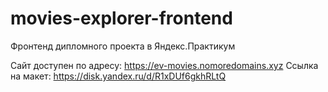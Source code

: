 # movies-explorer-frontend
Фронтенд дипломного проекта в Яндекс.Практикум

Сайт доступен по адресу: https://ev-movies.nomoredomains.xyz
Ссылка на макет: https://disk.yandex.ru/d/R1xDUf6gkhRLtQ